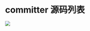 # committer 源码列表

![](https://raw.githubusercontent.com/yanzhaochen/PicGo/master/fabric/Screenshot_20200228_232811.png?token=AEV3RMOS7LYENQNUUTEQDFS6LEY5W)

